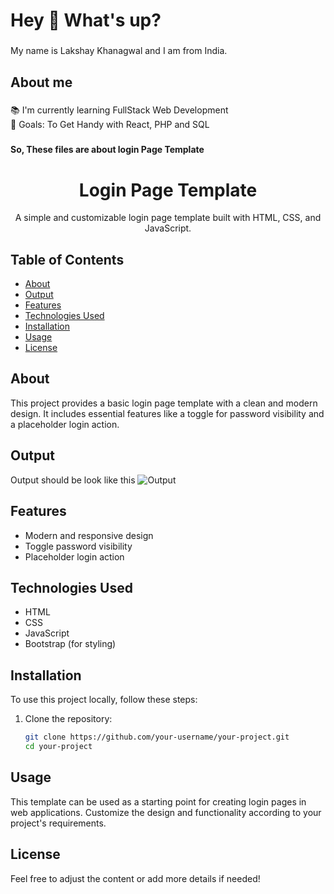<h1 align="left">Hey 👋 What's up?</h1>

###

<p align="left">My name is Lakshay Khanagwal and I am from India.</p>

###

<h2 align="left">About me</h2>

###

<p align="left">📚 I'm currently learning FullStack Web Development<br>🎯 Goals: To Get Handy with React, PHP and SQL</p>

###

<h4 align="left">So, These files are about login Page Template</h4>

###

<div align="center">
  <h1>Login Page Template</h1>
  <p>A simple and customizable login page template built with HTML, CSS, and JavaScript.</p>
</div>

## Table of Contents

- [About](#about)
- [Output](#output)
- [Features](#features)
- [Technologies Used](#technologies-used)
- [Installation](#installation)
- [Usage](#usage)
- [License](#license)

## About

This project provides a basic login page template with a clean and modern design. It includes essential features like a toggle for password visibility and a placeholder login action.

## Output

Output should be look like this
![Output](https://github.com/LakshayKhanagwal/LoginPage_Template/blob/eca38f5a144a3f0976d091f70c2178ca72ff25f6/images/output.jpg)

## Features

- Modern and responsive design
- Toggle password visibility
- Placeholder login action

## Technologies Used

- HTML
- CSS
- JavaScript
- Bootstrap (for styling)

## Installation

To use this project locally, follow these steps:

1. Clone the repository:

   ```bash
   git clone https://github.com/your-username/your-project.git
   cd your-project
   
## Usage

This template can be used as a starting point for creating login pages in web applications. Customize the design and functionality according to your project's requirements.

## License

Feel free to adjust the content or add more details if needed!

###
